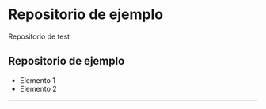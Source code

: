 # Repositorio de ejemplo
<p>Repositorio de test</p>

## Repositorio de ejemplo
- Elemento 1
- Elemento 2
  
<!--## Cosas locas
- Pepe
- Manolín
>Markdown no permite la importación de estilos css
>>style-->
---
